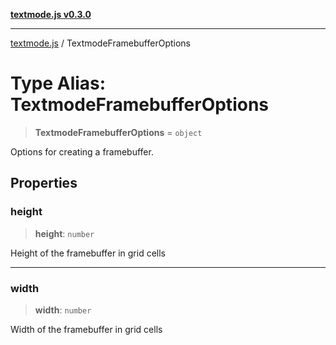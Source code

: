 [**textmode.js v0.3.0**](../README.md)

***

[textmode.js](../README.md) / TextmodeFramebufferOptions

# Type Alias: TextmodeFramebufferOptions

> **TextmodeFramebufferOptions** = `object`

Options for creating a framebuffer.

## Properties

### height

> **height**: `number`

Height of the framebuffer in grid cells

***

### width

> **width**: `number`

Width of the framebuffer in grid cells
